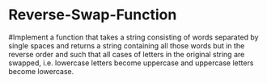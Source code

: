 # Reverse-Swap-Function
#Implement a function that takes a string consisting of words separated by single spaces and returns a string containing all those words but in the reverse order and such that all 
cases of letters in the original string are swapped, i.e. lowercase letters become uppercase and uppercase letters become lowercase.



